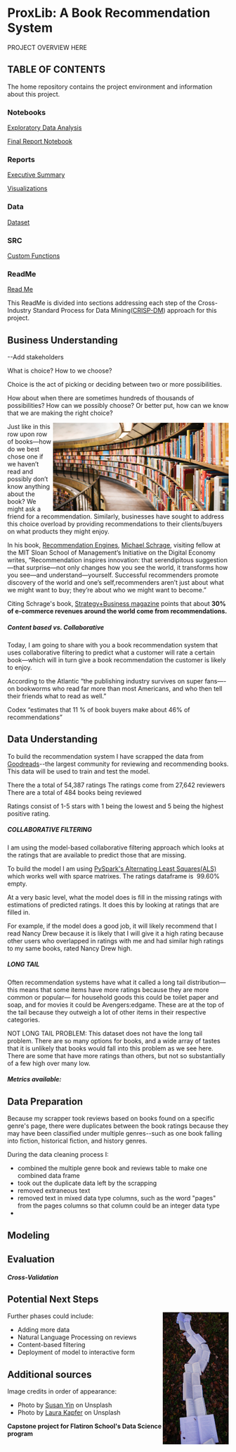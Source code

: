 # ProxLib: A Book Recommendation System
 PROJECT OVERVIEW HERE

## TABLE OF CONTENTS

The home repository contains the project environment and information about this project.

### Notebooks

[Exploratory Data Analysis](notebooks/exploratory) 

[Final Report Notebook](notebooks/finanl)

### Reports
[Executive Summary](reports/presentation)

[Visualizations](reports/visualizations)

### Data

[Dataset](data)

### SRC

[Custom Functions](src)

### ReadMe

[Read Me](README.md)


This ReadMe is divided into sections addressing each step of the Cross-Industry Standard Process for Data Mining([CRISP-DM](https://en.wikipedia.org/wiki/Cross-industry_standard_process_for_data_mining)) approach for this project.

## Business Understanding 
--Add stakeholders

What is choice? How to we choose?

Choice is the act of picking or deciding between two or more possibilities. 

How about when there are sometimes hundreds of thousands of possibilities? How can we possibly choose? Or better put, how can we know that we are making the right choice?

<img align= "right" src="https://github.com/angelicacodes/book_recommendation/blob/main/reports/Visualizations/susan-yin-2JIvboGLeho-unsplash.jpg" width="400" height="200">

Just like in this row upon row of books—how do we best chose one if we haven’t read and possibly don’t know anything about the book? We might ask a friend for a recommendation. Similarly, businesses have sought to address this choice overload by providing recommendations to their clients/buyers on what products they might enjoy. 

In his book, [Recommendation Engines](https://mitpress.mit.edu/books/recommendation-engines), [Michael Schrage](http://ide.mit.edu/about-us/people/michael-schrage), visiting fellow at the MIT Sloan School of Management’s Initiative on the Digital Economy writes, “Recommendation inspires innovation: that serendipitous suggestion—that surprise—not only changes how you see the world, it transforms how you see—and understand—yourself. Successful recommenders promote discovery of the world and one’s self,recommenders aren’t just about what we might want to buy; they’re about who we might want to become.” 

Citing Schrage's book, [Strategy+Business magazine](https://www.strategy-business.com/article/What-people-like-you-like?gko=d2e94) points that about **30% of e-commerce revenues around the world come from recommendations.**  

##### Content based vs. Collaborative

Today, I am going to share with you a book recommendation system that uses collaborative filtering to predict what a customer will rate a certain book—which will in turn give a book recommendation the customer is likely to enjoy. 

According to the Atlantic “the publishing industry survives on super fans—-on bookworms who read far more than most Americans, and who then tell their friends what to read as well.”

Codex “estimates that 11 % of book buyers make about 46% of recommendations” 



## Data Understanding

To build the recommendation system I have scrapped the data from [Goodreads](https://www.goodreads.com/)--the largest community for reviewing and recommending books. This data will be used to train and test the model.

There the a total of 54,387 ratings
The ratings come from 27,642 reviewers
There are a total of 484 books being reviewed

Ratings consist of 1-5 stars with 1 being the lowest and 5 being the highest positive rating. 

##### COLLABORATIVE FILTERING

I am using the model-based collaborative filtering approach which looks at the ratings that are available to predict those that are missing.

To build the model I am using [PySpark's Alternating Least Squares(ALS)](https://spark.apache.org/docs/2.2.0/ml-collaborative-filtering.html) which works well with sparce matrixes. The ratings dataframe is  99.60% empty.


At a very basic level, what the model does is fill in the missing ratings with estimations of predicted ratings. It does this by looking at ratings that are filled in.

For example, if the model does a good job, it will likely recommend that I read Nancy Drew because it is likely that I will give it a high rating because other users who overlapped in ratings with me and had similar high ratings to my same books, rated Nancy Drew high.  


##### LONG TAIL

Often recommendation systems have what it called a long tail distribution— this means that some items have more ratings because they are more common or popular— for household goods this could be toilet paper and soap, and for movies it could be Avengers:edgame. These are at the top of the tail because they outweigh a lot of other items in their respective categories.

NOT LONG TAIL PROBLEM:
This dataset does not have the long tail problem.  There are so many options for books, and a wide array of tastes that it is unlikely that books would fall into this problem as we see here. There are some that have more ratings than others, but not so substantially of a few high over many low.

##### Metrics available:



## Data Preparation


Because my scrapper took reviews based on books found on a specific genre's page, there were duplicates between the book ratings because they may have been classified under multiple genres--such as one book falling into fiction, historical fiction, and history genres.

During the data cleaning process I:
- combined the multiple genre book and reviews table to make one combined data frame
- took out the duplicate data left by the scrapping
- removed extraneous text
- removed text in mixed data type columns, such as the word "pages" from the pages columns so that column could be an integer data type
- 



## Modeling





## Evaluation

##### Cross-Validation


## Potential Next Steps

<img align= "right" src="https://github.com/angelicacodes/book_recommendation/blob/28bd65dbd927984b7a69eb39f38729856d312e68/reports/Visualizations/laura-kapfer-hmCMUZKLxa4-unsplash.jpg" width="150" height="300">

Further phases could include:
- Adding more data
- Natural Language Processing on reviews
- Content-based filtering 
- Deployment of model to interactive form 


## Additional sources

Image credits in order of appearance:
- Photo by [Susan Yin](https://unsplash.com/@syinq?utm_source=unsplash&utm_medium=referral&utm_content=creditCopyText) on Unsplash
- Photo by [Laura Kapfer](https://unsplash.com/@kapfii?utm_source=unsplash&utm_medium=referral&utm_content=creditCopyText) on Unsplash





**Capstone project for Flatiron School's Data Science program**
